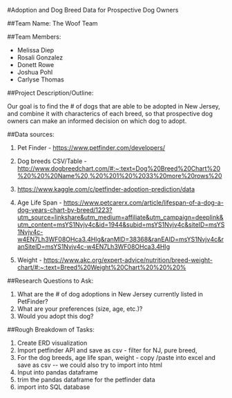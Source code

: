 #Adoption and Dog Breed Data for Prospective Dog Owners

##Team Name: The Woof Team 

##Team Members:
* Melissa Diep
* Rosali Gonzalez
* Donett Rowe
* Joshua Pohl
* Carlyse Thomas



##Project Description/Outline:

Our goal is to find the # of dogs that are able to be adopted in New Jersey, and combine it with characterics of each breed, so that prospective dog owners can make an informed decision on which dog to adopt.

##Data sources:
1. Pet Finder - https://www.petfinder.com/developers/ 
2. Dog breeds CSV/Table - http://www.dogbreedchart.com/#:~:text=Dog%20Breed%20Chart%20%20%20%20Name%20,%20%201%20%2033%20more%20rows%20 

3. https://www.kaggle.com/c/petfinder-adoption-prediction/data 
4. Age Life Span - https://www.petcarerx.com/article/lifespan-of-a-dog-a-dog-years-chart-by-breed/1223?utm_source=linkshare&utm_medium=affiliate&utm_campaign=deeplink&utm_content=msYS1Nvjv4c&id=1944&subid=msYS1Nvjv4c&siteID=msYS1Nvjv4c-w4EN7Lh3WF08OHca3.4Hlg&ranMID=38368&ranEAID=msYS1Nvjv4c&ranSiteID=msYS1Nvjv4c-w4EN7Lh3WF08OHca3.4Hlg 
5. Weight - https://www.akc.org/expert-advice/nutrition/breed-weight-chart/#:~:text=Breed%20Weight%20Chart%20%20%20% 


##Research Questions to Ask:
1. What are the # of dog adoptions in New Jersey currently listed in PetFinder?
2. What are your preferences (size, age, etc.)?
3. Would you adopt this dog?


##Rough Breakdown of Tasks:
1. Create ERD visualization
2. Import petfinder API and save as csv - filter for NJ, pure breed, 
3. For the dog breeds, age life span, weight - copy /paste into excel and save as csv -- we could also try to import into html
4. Input into pandas dataframe
5. trim the pandas dataframe for the petfinder data
6. import into SQL database

